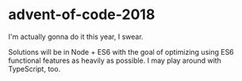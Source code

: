 # advent-of-code-2018

I'm actually gonna do it this year, I swear.

Solutions will be in Node + ES6 with the goal of optimizing using ES6 functional features as heavily as possible. I may play around with TypeScript, too.
